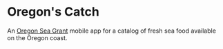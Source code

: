 # Oregon's Catch

An [Oregon Sea Grant](http://seagrant.oregonstate.edu/) mobile app for a catalog of fresh sea food available on the Oregon coast.
